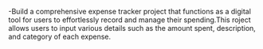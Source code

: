 -Build a comprehensive expense tracker project that functions as a digital tool for users to effortlessly record and manage their spending.This roject allows users to input various details such as the amount spent, description, and category of each expense.
